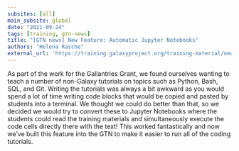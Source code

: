 ```yaml
---
subsites: [all]
main_subsite: global
date: "2021-09-24"
tags: [training, gtn-news]
title: "[GTN news] New Feature: Automatic Jupyter Notebooks"
authors: "Helena Rasche"
external_url: 'https://training.galaxyproject.org/training-material/news/2021/09/24/jupyter.html'
---
```


As part of the work for the Gallantries Grant, we found ourselves wanting to teach a number of non-Galaxy tutorials on topics such as Python, Bash, SQL, and Git. Writing the tutorials was always a bit awkward as you would spend a lot of time writing code blocks that would be copied and pasted by students into a terminal. We thought we could do better than that, so we decided we would try to convert these to Jupyter Notebooks where the students could read the training materials and simultaneously execute the code cells directly there with the text! This worked fantastically and now we’ve built this feature into the GTN to make it easier to run all of the coding tutorials.

